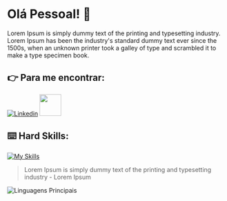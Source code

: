 # Olá Pessoal! :vulcan_salute:

Lorem Ipsum is simply dummy text of the printing and typesetting industry. Lorem Ipsum has been the industry's standard dummy text ever since the 1500s, when an unknown printer took a galley of type and scrambled it to make a type specimen book.

## :point_right: Para me encontrar:

[![Linkedin](https://img.shields.io/badge/LinkedIn-0077B5?style=for-the-badge&logo=linkedin&logoColor=white)](https://www.linkedin.com/in/beatrizdev/)
<a href="mailto:beatrizdecastrom98@outlook.com">
<img src="https://media.tenor.com/kXp0f-dmTXAAAAAi/%E6%94%B6%E5%88%B0-%E5%B7%A5%E4%BD%9C.gif" width="50px" />
</a>

## :keyboard: Hard Skills:

[![My Skills](https://skillicons.dev/icons?i=java,ts,css,html,nodejs,discord,figma,git,idea&theme=dark)](https://skillicons.dev)
> Lorem Ipsum is simply dummy text of the printing and typesetting industry - Lorem Ipsum

![Linguagens Principais](https://github-readme-stats.vercel.app/api/top-langs/?username=beatrizcdev&theme=tokyonight&hide_border=true&custom_title=Linguagens%20%Principais)
